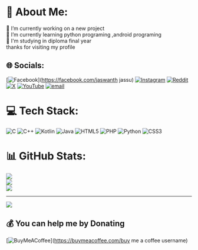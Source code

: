 # 💫 About Me:
🔭 I’m currently working on a new project<br>🌱 I’m currently learning python programing  ,android programing<br>💬 I'm studying in diploma final year<br>thanks for visiting my profile


## 🌐 Socials:
[![Facebook](https://img.shields.io/badge/Facebook-%231877F2.svg?logo=Facebook&logoColor=white)](https://facebook.com/jaswanth jassu) [![Instagram](https://img.shields.io/badge/Instagram-%23E4405F.svg?logo=Instagram&logoColor=white)](https://instagram.com/anime_lover_jaswanth) [![Reddit](https://img.shields.io/badge/Reddit-%23FF4500.svg?logo=Reddit&logoColor=white)](https://reddit.com/user/nvenkatjaswanth) [![X](https://img.shields.io/badge/X-black.svg?logo=X&logoColor=white)](https://x.com/nvenkatajaswanth) [![YouTube](https://img.shields.io/badge/YouTube-%23FF0000.svg?logo=YouTube&logoColor=white)](https://youtube.com/@nvenkatjaswanth) [![email](https://img.shields.io/badge/Email-D14836?logo=gmail&logoColor=white)](mailto:nvenkatjaswanth24@gmail.com) 

# 💻 Tech Stack:
![C](https://img.shields.io/badge/c-%2300599C.svg?style=for-the-badge&logo=c&logoColor=white) ![C++](https://img.shields.io/badge/c++-%2300599C.svg?style=for-the-badge&logo=c%2B%2B&logoColor=white) ![Kotlin](https://img.shields.io/badge/kotlin-%237F52FF.svg?style=for-the-badge&logo=kotlin&logoColor=white) ![Java](https://img.shields.io/badge/java-%23ED8B00.svg?style=for-the-badge&logo=openjdk&logoColor=white) ![HTML5](https://img.shields.io/badge/html5-%23E34F26.svg?style=for-the-badge&logo=html5&logoColor=white) ![PHP](https://img.shields.io/badge/php-%23777BB4.svg?style=for-the-badge&logo=php&logoColor=white) ![Python](https://img.shields.io/badge/python-3670A0?style=for-the-badge&logo=python&logoColor=ffdd54) ![CSS3](https://img.shields.io/badge/css3-%231572B6.svg?style=for-the-badge&logo=css3&logoColor=white)
# 📊 GitHub Stats:
![](https://github-readme-stats.vercel.app/api?username=jaswanth244863&theme=dark&hide_border=true&include_all_commits=false&count_private=true)<br/>
![](https://nirzak-streak-stats.vercel.app/?user=jaswanth244863&theme=dark&hide_border=true)<br/>
![](https://github-readme-stats.vercel.app/api/top-langs/?username=jaswanth244863&theme=dark&hide_border=true&include_all_commits=false&count_private=true&layout=compact)

---
[![](https://visitcount.itsvg.in/api?id=jaswanth244863&icon=0&color=0)](https://visitcount.itsvg.in)

  ## 💰 You can help me by Donating
  [![BuyMeACoffee](https://img.shields.io/badge/Buy%20Me%20a%20Coffee-ffdd00?style=for-the-badge&logo=buy-me-a-coffee&logoColor=black)](https://buymeacoffee.com/buy me a coffee username) 

  
<!-- Proudly created with GPRM ( https://gprm.itsvg.in ) -->
